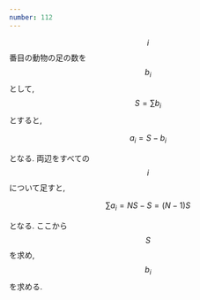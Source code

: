 ```yaml
---
number: 112
---
```

$$ i $$ 番目の動物の足の数を $$ b_i $$ として, $$ S = \sum b_i $$ とすると,

$$
a_i = S - b_i
$$

となる. 両辺をすべての $$ i $$ について足すと,

$$
\sum a_i = NS - S = (N-1)S
$$

となる. ここから $$ S $$ を求め, $$ b_i $$ を求める.
